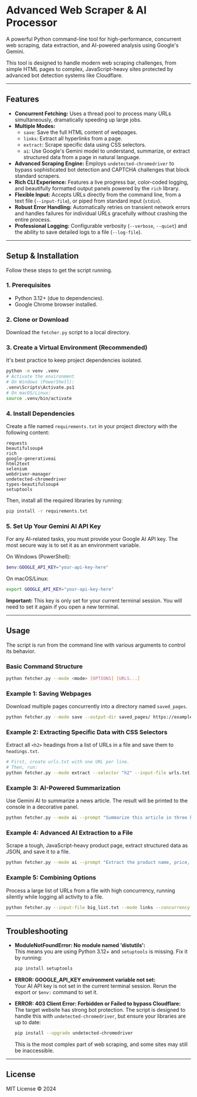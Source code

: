 # Advanced Web Scraper & AI Processor

A powerful Python command-line tool for high-performance, concurrent web scraping, data extraction, and AI-powered analysis using Google's Gemini.

This tool is designed to handle modern web scraping challenges, from simple HTML pages to complex, JavaScript-heavy sites protected by advanced bot detection systems like Cloudflare.

---

## Features

- **Concurrent Fetching:** Uses a thread pool to process many URLs simultaneously, dramatically speeding up large jobs.
- **Multiple Modes:**
  - `save`: Save the full HTML content of webpages.
  - `links`: Extract all hyperlinks from a page.
  - `extract`: Scrape specific data using CSS selectors.
  - `ai`: Use Google's Gemini model to understand, summarize, or extract structured data from a page in natural language.
- **Advanced Scraping Engine:** Employs `undetected-chromedriver` to bypass sophisticated bot detection and CAPTCHA challenges that block standard scrapers.
- **Rich CLI Experience:** Features a live progress bar, color-coded logging, and beautifully formatted output panels powered by the `rich` library.
- **Flexible Input:** Accepts URLs directly from the command line, from a text file (`--input-file`), or piped from standard input (`stdin`).
- **Robust Error Handling:** Automatically retries on transient network errors and handles failures for individual URLs gracefully without crashing the entire process.
- **Professional Logging:** Configurable verbosity (`--verbose`, `--quiet`) and the ability to save detailed logs to a file (`--log-file`).

---

## Setup & Installation

Follow these steps to get the script running.

### 1. Prerequisites

- Python 3.12+ (due to dependencies).
- Google Chrome browser installed.

### 2. Clone or Download

Download the `fetcher.py` script to a local directory.

### 3. Create a Virtual Environment (Recommended)

It's best practice to keep project dependencies isolated.

```bash
python -m venv .venv
# Activate the environment
# On Windows (PowerShell):
.venv\Scripts\Activate.ps1
# On macOS/Linux:
source .venv/bin/activate
```

### 4. Install Dependencies

Create a file named `requirements.txt` in your project directory with the following content:

```
requests
beautifulsoup4
rich
google-generativeai
html2text
selenium
webdriver-manager
undetected-chromedriver
types-beautifulsoup4
setuptools
```

Then, install all the required libraries by running:

```bash
pip install -r requirements.txt
```

### 5. Set Up Your Gemini AI API Key

For any AI-related tasks, you must provide your Google AI API key. The most secure way is to set it as an environment variable.

On Windows (PowerShell):

```powershell
$env:GOOGLE_API_KEY="your-api-key-here"
```

On macOS/Linux:

```bash
export GOOGLE_API_KEY="your-api-key-here"
```

**Important:** This key is only set for your current terminal session. You will need to set it again if you open a new terminal.

---

## Usage

The script is run from the command line with various arguments to control its behavior.

### Basic Command Structure

```bash
python fetcher.py --mode <mode> [OPTIONS] [URLS...]
```

### Example 1: Saving Webpages

Download multiple pages concurrently into a directory named `saved_pages`.

```bash
python fetcher.py --mode save --output-dir saved_pages/ https://example.com https://www.python.org
```

### Example 2: Extracting Specific Data with CSS Selectors

Extract all `<h2>` headings from a list of URLs in a file and save them to `headings.txt`.

```bash
# First, create urls.txt with one URL per line.
# Then, run:
python fetcher.py --mode extract --selector "h2" --input-file urls.txt --output-file headings.txt
```

### Example 3: AI-Powered Summarization

Use Gemini AI to summarize a news article. The result will be printed to the console in a decorative panel.

```bash
python fetcher.py --mode ai --prompt "Summarize this article in three key bullet points." "https://blog.google/technology/ai/google-gemini-next-generation-model-february-2024/"
```

### Example 4: Advanced AI Extraction to a File

Scrape a tough, JavaScript-heavy product page, extract structured data as JSON, and save it to a file.

```bash
python fetcher.py --mode ai --prompt "Extract the product name, price, and brand. Return as a valid JSON object with keys 'name', 'price', and 'brand'." --output-file product_data.json "https://www.bhphotovideo.com/c/product/1745607-REG/apple_z170_mbp14_19_b_h_14_2_macbook_pro_with.html"
```

### Example 5: Combining Options

Process a large list of URLs from a file with high concurrency, running silently while logging all activity to a file.

```bash
python fetcher.py --input-file big_list.txt --mode links --concurrency 20 --quiet --log-file fetch.log
```

---

## Troubleshooting

- **ModuleNotFoundError: No module named 'distutils':**  
  This means you are using Python 3.12+ and `setuptools` is missing. Fix it by running:

  ```bash
  pip install setuptools
  ```

- **ERROR: GOOGLE_API_KEY environment variable not set:**  
  Your AI API key is not set in the current terminal session. Rerun the export or `$env:` command to set it.

- **ERROR: 403 Client Error: Forbidden or Failed to bypass Cloudflare:**  
  The target website has strong bot protection. The script is designed to handle this with `undetected-chromedriver`, but ensure your libraries are up to date:

  ```bash
  pip install --upgrade undetected-chromedriver
  ```

  This is the most complex part of web scraping, and some sites may still be inaccessible.

---

## License

MIT License © 2024

